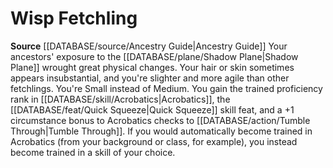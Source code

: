 ﻿---
id: '124'
name: Wisp Fetchling
rarity: Common
source: '[[DATABASE/source/Ancestry Guide|Ancestry Guide]]'
type: Heritage

---
# Wisp Fetchling

**Source** [[DATABASE/source/Ancestry Guide|Ancestry Guide]] 
Your ancestors' exposure to the [[DATABASE/plane/Shadow Plane|Shadow Plane]] wrought great physical changes. Your hair or skin sometimes appears insubstantial, and you're slighter and more agile than other fetchlings. You're Small instead of Medium. You gain the trained proficiency rank in [[DATABASE/skill/Acrobatics|Acrobatics]], the [[DATABASE/feat/Quick Squeeze|Quick Squeeze]] skill feat, and a +1 circumstance bonus to Acrobatics checks to [[DATABASE/action/Tumble Through|Tumble Through]]. If you would automatically become trained in Acrobatics (from your background or class, for example), you instead become trained in a skill of your choice.